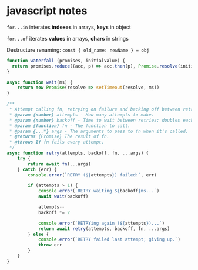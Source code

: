 # javascript notes

`for...in` interates **indexes** in arrays, **keys** in object

`for...of` iterates **values** in arrays, **chars** in strings

Destructure renaming: `const { old_name: newName } = obj`

```javascript
function waterfall (promises, initialValue) {
  return promises.reduce((acc, p) => acc.then(p), Promise.resolve(initialValue))
}

async function wait(ms) {
	return new Promise(resolve => setTimeout(resolve, ms))
}

/**
 * Attempt calling fn, retrying on failure and backing off between retries.
 * @param {number} attempts - How many attempts to make.
 * @param {number} backoff - Time to wait between retries; doubles each attempt.
 * @param {function} fn - The function to call.
 * @param {...*} args - The arguments to pass to fn when it's called.
 * @returns {Promise} The result of fn.
 * @throws If fn fails every attempt.
 */
async function retry(attempts, backoff, fn, ...args) {
	try {
		return await fn(...args)
	} catch (err) {
		console.error(`RETRY (${attempts}) failed:`, err)

		if (attempts > 1) {
			console.error(`RETRY waiting ${backoff}ms...`)
			await wait(backoff)

			attempts--
			backoff *= 2

			console.error(`RETRYing again (${attempts})...`)
			return await retry(attempts, backoff, fn, ...args)
		} else {
			console.error(`RETRY failed last attempt; giving up.`)
			throw err
		}
	}
}
```
